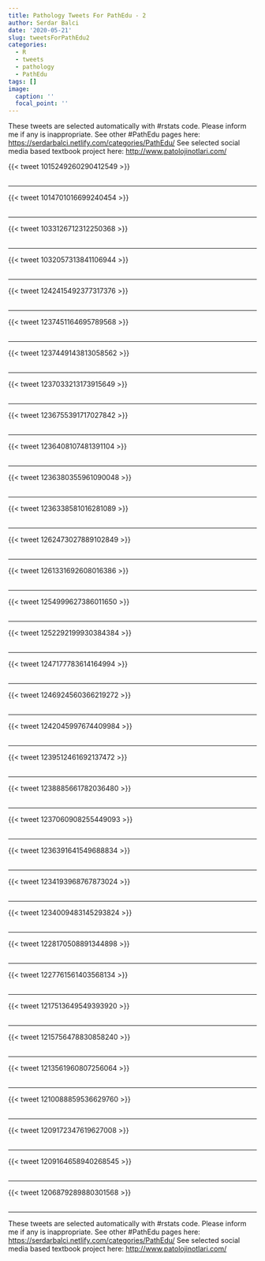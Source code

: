 ```yaml
---
title: Pathology Tweets For PathEdu - 2
author: Serdar Balci
date: '2020-05-21'
slug: tweetsForPathEdu2
categories:
  - R
  - tweets
  - pathology
  - PathEdu
tags: []
image:
  caption: ''
  focal_point: ''
---
```



These tweets are selected automatically with #rstats code. Please inform me if any is inappropriate.
See other #PathEdu pages here: https://serdarbalci.netlify.com/categories/PathEdu/ 
See selected social media based textbook project here: http://www.patolojinotlari.com/

{{< tweet 1015249260290412549 >}}
<br>
<br>
<hr>
{{< tweet 1014701016699240454 >}}
<br>
<br>
<hr>
{{< tweet 1033126712312250368 >}}
<br>
<br>
<hr>
{{< tweet 1032057313841106944 >}}
<br>
<br>
<hr>
{{< tweet 1242415492377317376 >}}
<br>
<br>
<hr>
{{< tweet 1237451164695789568 >}}
<br>
<br>
<hr>
{{< tweet 1237449143813058562 >}}
<br>
<br>
<hr>
{{< tweet 1237033213173915649 >}}
<br>
<br>
<hr>
{{< tweet 1236755391717027842 >}}
<br>
<br>
<hr>
{{< tweet 1236408107481391104 >}}
<br>
<br>
<hr>
{{< tweet 1236380355961090048 >}}
<br>
<br>
<hr>
{{< tweet 1236338581016281089 >}}
<br>
<br>
<hr>
{{< tweet 1262473027889102849 >}}
<br>
<br>
<hr>
{{< tweet 1261331692608016386 >}}
<br>
<br>
<hr>
{{< tweet 1254999627386011650 >}}
<br>
<br>
<hr>
{{< tweet 1252292199930384384 >}}
<br>
<br>
<hr>
{{< tweet 1247177783614164994 >}}
<br>
<br>
<hr>
{{< tweet 1246924560366219272 >}}
<br>
<br>
<hr>
{{< tweet 1242045997674409984 >}}
<br>
<br>
<hr>
{{< tweet 1239512461692137472 >}}
<br>
<br>
<hr>
{{< tweet 1238885661782036480 >}}
<br>
<br>
<hr>
{{< tweet 1237060908255449093 >}}
<br>
<br>
<hr>
{{< tweet 1236391641549688834 >}}
<br>
<br>
<hr>
{{< tweet 1234193968767873024 >}}
<br>
<br>
<hr>
{{< tweet 1234009483145293824 >}}
<br>
<br>
<hr>
{{< tweet 1228170508891344898 >}}
<br>
<br>
<hr>
{{< tweet 1227761561403568134 >}}
<br>
<br>
<hr>
{{< tweet 1217513649549393920 >}}
<br>
<br>
<hr>
{{< tweet 1215756478830858240 >}}
<br>
<br>
<hr>
{{< tweet 1213561960807256064 >}}
<br>
<br>
<hr>
{{< tweet 1210088859536629760 >}}
<br>
<br>
<hr>
{{< tweet 1209172347619627008 >}}
<br>
<br>
<hr>
{{< tweet 1209164658940268545 >}}
<br>
<br>
<hr>
{{< tweet 1206879289880301568 >}}
<br>
<br>
<hr>


These tweets are selected automatically with #rstats code. Please inform me if any is inappropriate.
See other #PathEdu pages here: https://serdarbalci.netlify.com/categories/PathEdu/ 
See selected social media based textbook project here: http://www.patolojinotlari.com/
